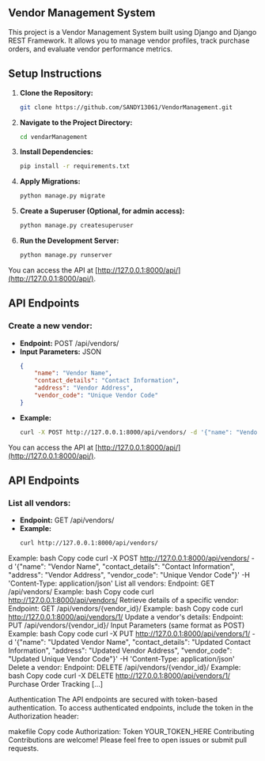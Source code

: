 Vendor Management System
------------------------

This project is a Vendor Management System built using Django and Django REST Framework. It allows you to manage vendor profiles, track purchase orders, and evaluate vendor performance metrics.

Setup Instructions
------------------

1. **Clone the Repository:**

   ```bash
   git clone https://github.com/SANDY13061/VendorManagement.git


2. **Navigate to the Project Directory:**

   ```bash
   cd vendarManagement

3. **Install Dependencies:**
    ```bash
    pip install -r requirements.txt

4. **Apply Migrations:**
    ```bash
    python manage.py migrate

5. **Create a Superuser (Optional, for admin access):**
    ```bash
    python manage.py createsuperuser

6. **Run the Development Server:**
    ```bash
    python manage.py runserver

You can access the API at [http://127.0.0.1:8000/api/](http://127.0.0.1:8000/api/).

## API Endpoints

### Create a new vendor:

- **Endpoint:** POST /api/vendors/
- **Input Parameters:** JSON
  ```json
  {
      "name": "Vendor Name",
      "contact_details": "Contact Information",
      "address": "Vendor Address",
      "vendor_code": "Unique Vendor Code"
  }
- **Example:**
  ```bash
  curl -X POST http://127.0.0.1:8000/api/vendors/ -d '{"name": "Vendor Name", "contact_details": "Contact Information", "address": "Vendor Address", "vendor_code": "Unique Vendor Code"}' -H 'Content-Type: application/json'

You can access the API at [http://127.0.0.1:8000/api/](http://127.0.0.1:8000/api/).

## API Endpoints

### List all vendors:

- **Endpoint:** GET /api/vendors/
- **Example:**
  ```bash
  curl http://127.0.0.1:8000/api/vendors/


Example:
bash
Copy code
curl -X POST http://127.0.0.1:8000/api/vendors/ -d '{"name": "Vendor Name", "contact_details": "Contact Information", "address": "Vendor Address", "vendor_code": "Unique Vendor Code"}' -H 'Content-Type: application/json'
List all vendors:
Endpoint: GET /api/vendors/
Example:
bash
Copy code
curl http://127.0.0.1:8000/api/vendors/
Retrieve details of a specific vendor:
Endpoint: GET /api/vendors/{vendor_id}/
Example:
bash
Copy code
curl http://127.0.0.1:8000/api/vendors/1/
Update a vendor's details:
Endpoint: PUT /api/vendors/{vendor_id}/
Input Parameters (same format as POST)
Example:
bash
Copy code
curl -X PUT http://127.0.0.1:8000/api/vendors/1/ -d '{"name": "Updated Vendor Name", "contact_details": "Updated Contact Information", "address": "Updated Vendor Address", "vendor_code": "Updated Unique Vendor Code"}' -H 'Content-Type: application/json'
Delete a vendor:
Endpoint: DELETE /api/vendors/{vendor_id}/
Example:
bash
Copy code
curl -X DELETE http://127.0.0.1:8000/api/vendors/1/
Purchase Order Tracking
[...]

Authentication
The API endpoints are secured with token-based authentication. To access authenticated endpoints, include the token in the Authorization header:

makefile
Copy code
Authorization: Token YOUR_TOKEN_HERE
Contributing
Contributions are welcome! Please feel free to open issues or submit pull requests.
 
